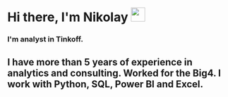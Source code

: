 <h1 align="left">Hi there, I'm <a>Nikolay</a> 
<img src="https://github.com/blackcater/blackcater/raw/main/images/Hi.gif" height="32"/></h1>
<h3 align="left">I'm analyst in Tinkoff.</h3>

<h2 align="left">I have more than 5 years of experience in analytics and consulting. Worked for the Big4. I work with Python, SQL, Power BI and Excel.</h2>

